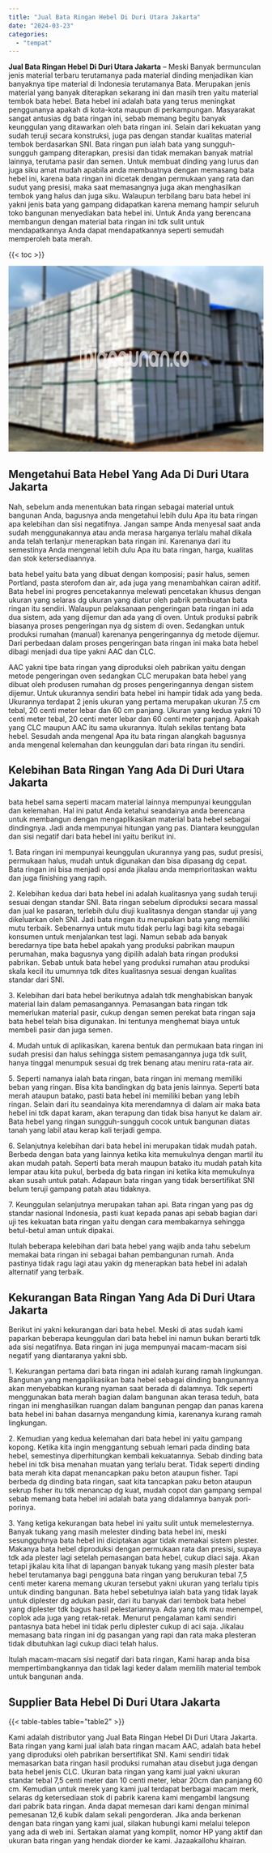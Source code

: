 ```yaml
---
title: "Jual Bata Ringan Hebel Di Duri Utara Jakarta"
date: "2024-03-23"
categories: 
  - "tempat"
---
```


**Jual Bata Ringan Hebel Di Duri Utara Jakarta** – Meski Banyak bermunculan jenis material terbaru terutamanya pada material dinding menjadikan kian banyaknya tipe material di Indonesia terutamanya Bata. Merupakan jenis material yang banyak diterapkan sekarang ini dan masih tren yaitu material tembok bata hebel. Bata hebel ini adalah bata yang terus meningkat penggunanya apakah di kota-kota maupun di perkampungan. Masyarakat sangat antusias dg bata ringan ini, sebab memang begitu banyak keunggulan yang ditawarkan oleh bata ringan ini. Selain dari kekuatan yang sudah teruji secara konstruksi, juga pas dengan standar kualitas material tembok berdasarkan SNI. Bata ringan pun ialah bata yang sungguh-sungguh gampang diterapkan, presisi dan tidak memakan banyak matrial lainnya, terutama pasir dan semen. Untuk membuat dinding yang lurus dan juga siku amat mudah apabila anda membuatnya dengan memasang bata hebel ini, karena bata ringan ini dicetak dengan permukaan yang rata dan sudut yang presisi, maka saat memasangnya juga akan menghasilkan tembok yang halus dan juga siku. Walaupun terbilang baru bata hebel ini yakni jenis bata yang gampang didapatkan karena memang hampir seluruh toko bangunan menyediakan bata hebel ini. Untuk Anda yang berencana membangun dengan material bata ringan ini tdk sulit untuk mendapatkannya Anda dapat mendapatkannya seperti semudah memperoleh bata merah.

{{< toc >}}

![Jual Bata Ringan Hebel Di Duri Utara Jakarta](/images/jual-hebel-murah-44.png)

## Mengetahui Bata Hebel Yang Ada Di Duri Utara Jakarta

Nah, sebelum anda menentukan bata ringan sebagai material untuk bangunan Anda, bagusnya anda mengetahui lebih dulu Apa itu bata ringan apa kelebihan dan sisi negatifnya. Jangan sampe Anda menyesal saat anda sudah menggunakannya atau anda merasa harganya terlalu mahal dikala anda telah terlanjur menerapkan bata ringan ini. Karenanya dari itu semestinya Anda mengenal lebih dulu Apa itu bata ringan, harga, kualitas dan stok ketersediaannya.

bata hebel yaitu bata yang dibuat dengan komposisi; pasir halus, semen Portland, pasta sterofom dan air, ada juga yang menambahkan cairan aditif. Bata hebel ini progres pencetakannya melewati pencetakan khusus dengan ukuran yang selaras dg ukuran yang diatur oleh pabrik pembuatan bata ringan itu sendiri. Walaupun pelaksanaan pengeringan bata ringan ini ada dua sistem, ada yang dijemur dan ada yang di oven. Untuk produksi pabrik biasanya proses pengeringan nya dg sistem di oven. Sedangkan untuk produksi rumahan (manual) karenanya pengeringannya dg metode dijemur. Dari perbedaan dalam proses pengeringan bata ringan ini maka bata hebel dibagi menjadi dua tipe yakni AAC dan CLC.

AAC yakni tipe bata ringan yang diproduksi oleh pabrikan yaitu dengan metode pengeringan oven sedangkan CLC merupakan bata hebel yang dibuat oleh produsen rumahan dg proses pengeringannya dengan sistem dijemur. Untuk ukurannya sendiri bata hebel ini hampir tidak ada yang beda. Ukurannya terdapat 2 jenis ukuran yang pertama merupakan ukuran 7.5 cm tebal, 20 centi meter lebar dan 60 cm panjang. Ukuran yang kedua yakni 10 centi meter tebal, 20 centi meter lebar dan 60 centi meter panjang. Apakah yang CLC maupun AAC itu sama ukurannya. Itulah sekilas tentang bata hebel. Sesudah anda mengenal Apa itu bata ringan alangkah bagusnya anda mengenal kelemahan dan keunggulan dari bata ringan itu sendiri.

## Kelebihan Bata Ringan Yang Ada Di Duri Utara Jakarta

bata hebel sama seperti macam material lainnya mempunyai keunggulan dan kelemahan. Hal ini patut Anda ketahui seandainya anda berencana untuk membangun dengan mengaplikasikan material bata hebel sebagai dindingnya. Jadi anda mempunyai hitungan yang pas. Diantara keunggulan dan sisi negatif dari bata hebel ini yaitu berikut ini.

1\. Bata ringan ini mempunyai keunggulan ukurannya yang pas, sudut presisi, permukaan halus, mudah untuk digunakan dan bisa dipasang dg cepat. Bata ringan ini bisa menjadi opsi anda jikalau anda memprioritaskan waktu dan juga finishing yang rapih.

2\. Kelebihan kedua dari bata hebel ini adalah kualitasnya yang sudah teruji sesuai dengan standar SNI. Bata ringan sebelum diproduksi secara massal dan jual ke pasaran, terlebih dulu diuji kualitasnya dengan standar uji yang dikeluarkan oleh SNI. Jadi bata ringan itu merupakan bata yang memiliki mutu terbaik. Sebenarnya untuk mutu tidak perlu lagi bagi kita sebagai konsumen untuk menjalankan test lagi. Namun sebab ada banyak beredarnya tipe bata hebel apakah yang produksi pabrikan maupun perumahan, maka bagusnya yang dipilih adalah bata ringan produksi pabrikan. Sebab untuk bata hebel yang produksi rumahan atau produksi skala kecil itu umumnya tdk dites kualitasnya sesuai dengan kualitas standar dari SNI.

3\. Kelebihan dari bata hebel berikutnya adalah tdk menghabiskan banyak material lain dalam pemasangannya. Pemasangan bata ringan tdk memerlukan material pasir, cukup dengan semen perekat bata ringan saja bata hebel telah bisa digunakan. Ini tentunya menghemat biaya untuk membeli pasir dan juga semen.

4\. Mudah untuk di aplikasikan, karena bentuk dan permukaan bata ringan ini sudah presisi dan halus sehingga sistem pemasangannya juga tdk sulit, hanya tinggal menumpuk sesuai dg trek benang atau meniru rata-rata air.

5\. Seperti namanya ialah bata ringan, bata ringan ini memang memiliki beban yang ringan. Bisa kita bandingkan dg bata jenis lainnya. Seperti bata merah ataupun batako, pasti bata hebel ini memiliki beban yang lebih ringan. Selain dari itu seandainya kita merendamnya di dalam air maka bata hebel ini tdk dapat karam, akan terapung dan tidak bisa hanyut ke dalam air. Bata hebel yang ringan sungguh-sungguh cocok untuk bangunan diatas tanah yang labil atau kerap kali terjadi gempa.

6\. Selanjutnya kelebihan dari bata hebel ini merupakan tidak mudah patah. Berbeda dengan bata yang lainnya ketika kita memukulnya dengan martil itu akan mudah patah. Seperti bata merah maupun batako itu mudah patah kita lempar atau kita pukul, berbeda dg bata ringan ini ketika kita memukulnya akan susah untuk patah. Adapaun bata ringan yang tidak bersertifikat SNI belum teruji gampang patah atau tidaknya.

7\. Keunggulan selanjutnya merupakan tahan api. Bata ringan yang pas dg standar nasional Indonesia, pasti kuat kepada panas api sebab bagian dari uji tes kekuatan bata ringan yaitu dengan cara membakarnya sehingga betul-betul aman untuk dipakai.

Itulah beberapa kelebihan dari bata hebel yang wajib anda tahu sebelum memakai bata ringan ini sebagai bahan pembangunan rumah. Anda pastinya tidak ragu lagi atau yakin dg menerapkan bata hebel ini adalah alternatif yang terbaik.

## Kekurangan Bata Ringan Yang Ada Di Duri Utara Jakarta

Berikut ini yakni kekurangan dari bata hebel. Meski di atas sudah kami paparkan beberapa keunggulan dari bata hebel ini namun bukan berarti tdk ada sisi negatifnya. Bata ringan ini juga mempunyai macam-macam sisi negatif yang diantaranya yakni sbb.

1\. Kekurangan pertama dari bata ringan ini adalah kurang ramah lingkungan. Bangunan yang mengaplikasikan bata hebel sebagai dinding bangunannya akan menyebabkan kurang nyaman saat berada di dalamnya. Tdk seperti menggunakan bata merah bagian dalam bangunan akan terasa teduh, bata ringan ini menghasilkan ruangan dalam bangunan pengap dan panas karena bata hebel ini bahan dasarnya mengandung kimia, karenanya kurang ramah lingkungan.

2\. Kemudian yang kedua kelemahan dari bata hebel ini yaitu gampang kopong. Ketika kita ingin menggantung sebuah lemari pada dinding bata hebel, semestinya diperhitungkan kembali kekuatannya. Sebab dinding bata hebel ini tdk bisa menahan muatan yang terlalu berat. Tidak seperti dinding bata merah kita dapat menancapkan paku beton ataupun fisher. Tapi berbeda dg dinding bata ringan, saat kita tancapkan paku beton ataupun sekrup fisher itu tdk menancap dg kuat, mudah copot dan gampang sempal sebab memang bata hebel ini adalah bata yang didalamnya banyak pori-porinya.

3\. Yang ketiga kekurangan bata hebel ini yaitu sulit untuk memelesternya. Banyak tukang yang masih melester dinding bata hebel ini, meski sesungguhnya bata hebel ini diciptakan agar tidak memakai sistem plester. Makanya bata hebel diproduksi dengan permukaan rata dan presisi, supaya tdk ada plester lagi setelah pemasangan bata hebel, cukup diaci saja. Akan tetapi jikalau kita lihat di lapangan banyak tukang yang masih plester bata hebel terutamanya bagi pengguna bata ringan yang berukuran tebal 7,5 centi meter karena memang ukuran tersebut yakni ukuran yang terlalu tipis untuk dinding bangunan. Bata hebel sebetulnya ialah bata yang tidak layak untuk diplester dg adukan pasir, dari itu banyak dari tembok bata hebel yang diplester tdk bagus hasil pelestariannya. Ada yang tdk mau menempel, coplok ada juga yang retak-retak. Menurut pengalaman kami sendiri pantasnya bata hebel ini tidak perlu diplester cukup di aci saja. Jikalau memasang bata ringan ini dg pasangan yang rapi dan rata maka plesteran tidak dibutuhkan lagi cukup diaci telah halus.

Itulah macam-macam sisi negatif dari bata ringan, Kami harap anda bisa mempertimbangkannya dan tidak lagi keder dalam memilih material tembok untuk bangunan anda.

## Supplier Bata Hebel Di Duri Utara Jakarta

{{< table-tables table="table2" >}}

Kami adalah distributor yang Jual Bata Ringan Hebel Di Duri Utara Jakarta. Bata ringan yang kami jual ialah bata ringan macam AAC, adalah bata hebel yang diproduksi oleh pabrikan bersertifikat SNI. Kami sendiri tidak memasarkan bata ringan hasil produksi rumahan atau disebut juga dengan bata hebel jenis CLC. Ukuran bata ringan yang kami jual yakni ukuran standar tebal 7,5 centi meter dan 10 centi meter, lebar 20cm dan panjang 60 cm. Kemudian untuk merek yang kami jual terdapat berbagai macam merk, selaras dg ketersediaan stok di pabrik karena kami mengambil langsung dari pabrik bata ringan. Anda dapat memesan dari kami dengan minimal pemesanan 12,6 kubik dalam sekali pengorderan. Jika anda berkenan dengan bata ringan yang kami jual, silakan hubungi kami melalui telepon yang ada di web ini. Sertakan alamat yang komplit, nomor HP yang aktif dan ukuran bata ringan yang hendak diorder ke kami. Jazaakallohu khairan.
